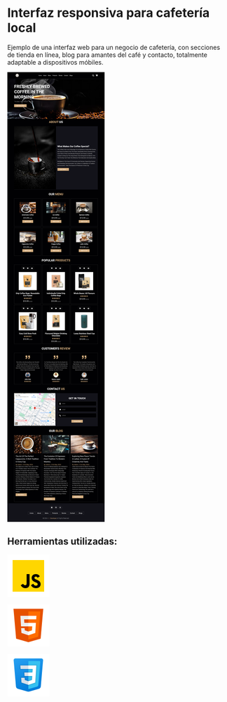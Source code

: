 # Interfaz responsiva para cafetería local

Ejemplo de una interfaz web para un negocio de cafetería, con secciones de tienda en línea, blog para amantes del café y contacto, totalmente adaptable a dispositivos móbiles.

![](./assets/full%20page.png)

## Herramientas utilizadas:

![imagen](./assets/icons8-javascript.svg)

 ![imagen](./assets/icons8-html.svg)

 ![imagen](./assets/icons8-css.svg)




